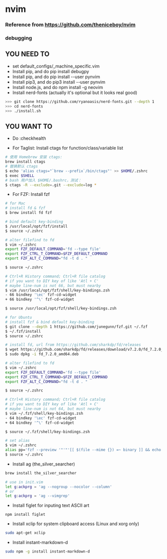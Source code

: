 # nvim
### Reference from https://github.com/theniceboy/nvim
### debugging

## YOU NEED TO
* set default_configs/_machine_specific.vim
* Install pip, and do pip install debugpy
* Install pip, and do pip install --user pynvim
* Install pip3, and do pip3 install --user pynvim
* Install node.js, and do npm install -g neovim
* Install nerd-fonts (actually it's optional but it looks real good)
```bash
>>> git clone https://github.com/ryanoasis/nerd-fonts.git --depth 1
>>> cd nerd-fonts
>>> ./install.sh
```
## YOU WANT TO

* Do :checkhealth

* For Taglist: Install ctags for function/class/variable list
```bash
# 使用 Homebrew 安装 ctags:
brew install ctags
# 替换默认 ctags
$ echo 'alias ctags="`brew --prefix`/bin/ctags"' >> $HOME/.zshrc
$ exec $SHELL
# bash 用户加入 $HOME/.bashrc，测试：
$ ctags -R --exclude=.git --exclude=log *
```
* For FZF: Install fzf
```bash
# for Mac
# install fd & fzf
$ brew install fd fzf

# bind default key-binding
$ /usr/local/opt/fzf/install
$ source ~/.zshrc

# alter filefind to fd
$ vim ~/.zshrc
export FZF_DEFAULT_COMMAND='fd --type file'
export FZF_CTRL_T_COMMAND=$FZF_DEFAULT_COMMAND
export FZF_ALT_C_COMMAND="fd -t d . "

$ source ~/.zshrc

# Ctrl+R History command; Ctrl+R file catalog
# if you want to DIY key of like 'Atl + C'
# maybe line-num is not 66, but must nearby
$ vim /usr/local/opt/fzf/shell/key-bindings.zsh
- 66 bindkey '\ec' fzf-cd-widget
+ 66 bindkey '^\' fzf-cd-widget

$ source /usr/local/opt/fzf/shell/key-bindings.zsh

# for Ubuntu
# install fzf & bind default key-binding
$ git clone --depth 1 https://github.com/junegunn/fzf.git ~/.fzf
$ ~/.fzf/install
$ source ~/.zshrc

# install fd, url from https://github.com/sharkdp/fd/releases
$ wget https://github.com/sharkdp/fd/releases/download/v7.2.0/fd_7.2.0_amd64.deb
$ sudo dpkg -i fd_7.2.0_amd64.deb

# alter filefind to fd
$ vim ~/.zshrc
export FZF_DEFAULT_COMMAND='fd --type file'
export FZF_CTRL_T_COMMAND=$FZF_DEFAULT_COMMAND
export FZF_ALT_C_COMMAND="fd -t d . "

$ source ~/.zshrc

# Ctrl+R History command; Ctrl+R file catalog
# if you want to DIY key of like 'Atl + C'
# maybe line-num is not 64, but must nearby
$ vim ~/.fzf/shell/key-bindings.zsh
- 64 bindkey '\ec' fzf-cd-widget
+ 64 bindkey '^\' fzf-cd-widget

$ source ~/.fzf/shell/key-bindings.zsh

# set alias
$ vim ~/.zshrc
alias pp='fzf --preview '"'"'[[ $(file --mime {}) =~ binary ]] && echo {} is a binary file || (highlight -O ansi -l {} || coderay {} || rougify {} || cat {}) 2> /dev/null | head -500'"'"
$ source ~/.zshrc
```
* Install ag (the_silver_searcher)
```bash
brew install the_silver_searcher

# use in init.vim
let g:ackprg = 'ag --nogroup --nocolor --column'
# or
let g:ackprg = 'ag --vimgrep'
```

* Install figlet for inputing text ASCII art
```hash
npm install figlet
```
* Install xclip for system clipboard access (Linux and xorg only)
```bash
sudo apt-get xclip
```
* Install instant-markdown-d
```bash
sudo npm -g install instant-markdown-d
```
